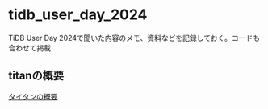 # tidb_user_day_2024

TiDB User Day 2024で聞いた内容のメモ、資料などを記録しておく。コードも合わせて掲載

## titanの概要

[タイタンの概要](https://docs.pingcap.com/ja/tidb/stable/titan-overview)
